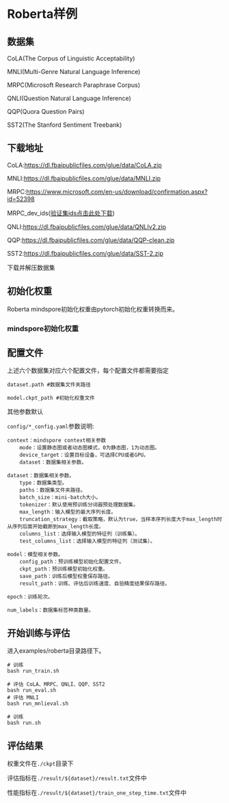 # Roberta样例

## 数据集

CoLA(The Corpus of Linguistic Acceptability)

MNLI(Multi-Genre Natural Language Inference)

MRPC(Microsoft Research Paraphrase Corpus)

QNLI(Question Natural Language Inference)

QQP(Quora Question Pairs)

SST2(The Stanford Sentiment Treebank)

## 下载地址

CoLA:https://dl.fbaipublicfiles.com/glue/data/CoLA.zip

MNLI:https://dl.fbaipublicfiles.com/glue/data/MNLI.zip

MRPC:https://www.microsoft.com/en-us/download/confirmation.aspx?id=52398

MRPC_dev_ids([验证集ids点击此处下载](https://firebasestorage.googleapis.com/v0/b/mtl-sentence-representations.appspot.com/o/data%2Fmrpc_dev_ids.tsv?alt=media&token=ec5c0836-31d5-48f4-b431-7480817f1adc))

QNLI:https://dl.fbaipublicfiles.com/glue/data/QNLIv2.zip

QQP:https://dl.fbaipublicfiles.com/glue/data/QQP-clean.zip

SST2:https://dl.fbaipublicfiles.com/glue/data/SST-2.zip

下载并解压数据集

## 初始化权重

Roberta mindspore初始化权重由pytorch初始化权重转换而来。

### mindspore初始化权重



## 配置文件

上述六个数据集对应六个配置文件，每个配置文件都需要指定

`dataset.path #数据集文件夹路径`

`model.ckpt_path #初始化权重文件`

其他参数默认

`config/*_config.yaml`参数说明:

```text
context：mindspore context相关参数
    mode：设置静态图或者动态图模式，0为静态图，1为动态图。
    device_target：设置目标设备，可选择CPU或者GPU。
    dataset：数据集相关参数。

dataset：数据集相关参数。
    type：数据集类型。
    paths：数据集文件夹路径。
    batch_size：mini-batch大小。
    tokenizer：默认使用预训练分词器预处理数据集。
    max_length：输入模型的最大序列长度。
    truncation_strategy：截取策略，默认为true，当样本序列长度大于max_length时从序列后面开始截断到max_length长度。
    columns_list：选择输入模型的特征列（训练集）。
    test_columns_list：选择输入模型的特征列（测试集）。
    
model：模型相关参数。
    config_path：预训练模型初始化配置文件。
    ckpt_path：预训练模型初始化权重。
    save_path：训练后模型权重保存路径。
    result_path：训练、评估后训练速度、自验精度结果保存路径。
    
epoch：训练轮次。

num_labels：数据集标签种类数量。
```

## 开始训练与评估

进入examples/roberta目录路径下。

```shell
# 训练
bash run_train.sh
```

```shell
# 评估 CoLA、MRPC、QNLI、QQP、SST2
bash run_eval.sh
# 评估 MNLI
bash run_mnlieval.sh
```

```shell
# 训练
bash run.sh
```

## 评估结果

权重文件在`./ckpt`目录下
 
评估指标在`./result/${dataset}/result.txt`文件中

性能指标在`./result/${dataset}/train_one_step_time.txt`文件中